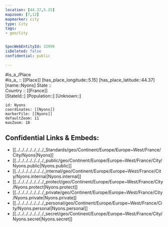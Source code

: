 ```yaml
---
location: [44.37,5.15] 
mapzoom: [7,12] 
mapmarker: city 
type: City
tags:
- geo/City


SpocWebEntityId: 32999
isDeleted: false
confidential: public

---
```

#is_a_/Place  
#is_a_ :: [[Place]] 
[has_place_longitude::5.15] 
[has_place_latitude::44.37] 
[name::Nyons] 
State ::  
Country :: [[France]]  
[StateId::] 
[Population::] 
[Unknown::] 


```leaflet
id: Nyons
coordinates: [[Nyons]] 
markerFile: [[Nyons]] 
defaultZoom: 11 
maxZoom: 18
```


## Confidential Links & Embeds: 
- [[../../../../../../../_Standards/geo/Continent/Europe/Europe~West/France/City/Nyons|Nyons]] 
- [[../../../../../../../_public/geo/Continent/Europe/Europe~West/France/City/Nyons.public|Nyons.public]] 
- [[../../../../../../../_internal/geo/Continent/Europe/Europe~West/France/City/Nyons.internal|Nyons.internal]] 
- [[../../../../../../../_protect/geo/Continent/Europe/Europe~West/France/City/Nyons.protect|Nyons.protect]] 
- [[../../../../../../../_private/geo/Continent/Europe/Europe~West/France/City/Nyons.private|Nyons.private]] 
- [[../../../../../../../_personal/geo/Continent/Europe/Europe~West/France/City/Nyons.personal|Nyons.personal]] 
- [[../../../../../../../_secret/geo/Continent/Europe/Europe~West/France/City/Nyons.secret|Nyons.secret]] 
